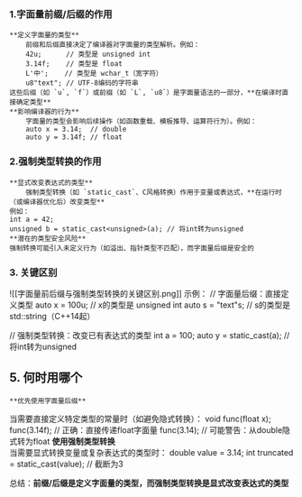 ### 1. ​**​字面量前缀/后缀的作用​**
	​**​定义字面量的类型**
		前缀和后缀直接决定了编译器对字面量的类型解析。例如：
		42u;      // 类型是 unsigned int
		3.14f;    // 类型是 float
		L'中';    // 类型是 wchar_t（宽字符）
		u8"text"; // UTF-8编码的字符串
	这些后缀（如 `u`, `f`）或前缀（如 `L`, `u8`）是字面量语法的一部分，​**​在编译时直接确定类型​**​
	​**​影响编译器的行为**
		字面量的类型会影响后续操作（如函数重载、模板推导、运算符行为）。例如：
		auto x = 3.14;  // double
		auto y = 3.14f; // float
### 2. ​**​强制类型转换的作用​**
	​**​显式改变表达式的类型**
		强制类型转换（如 `static_cast`、C风格转换）作用于变量或表达式，​**​在运行时（或编译器优化后）改变类型​**
	例如：
	int a = 42;
	unsigned b = static_cast<unsigned>(a); // 将int转为unsigned
	​**​潜在的类型安全风险​**
	强制转换可能引入未定义行为（如溢出、指针类型不匹配），而字面量后缀是安全的
### 3. ​**​关键区别​**
![[字面量前后缀与强制类型转换的关键区别.png]]
示例：
// 字面量后缀：直接定义类型
auto x = 100u;       // x的类型是 unsigned int
auto s = "text"s;    // s的类型是 std::string（C++14起）

// 强制类型转换：改变已有表达式的类型
int a = 100;
auto y = static_cast<unsigned>(a); // 将int转为unsigned

## 5. ​**何时用哪个**
	**优先使用字面量后缀​**​  
当需要直接定义特定类型的常量时（如避免隐式转换）：
void func(float x);
func(3.14f);  // 正确：直接传递float字面量
func(3.14);   // 可能警告：从double隐式转为float
	​**​使用强制类型转换​**​  
当需要显式转换变量或复杂表达式的类型时：
double value = 3.14;
int truncated = static_cast<int>(value); // 截断为3

总结：**前缀/后缀是定义字面量的类型，而强制类型转换是显式改变表达式的类型**
